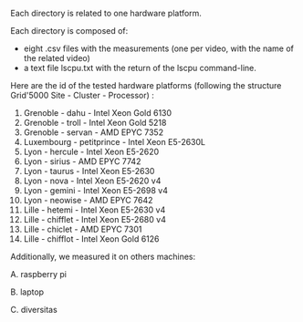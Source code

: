 Each directory is related to one hardware platform.

Each directory is composed of:
- eight .csv files with the measurements (one per video, with the name of the related video)
- a text file lscpu.txt with the return of the lscpu command-line.

Here are the id of the tested hardware platforms (following the structure Grid'5000 Site - Cluster - Processor) :
1. Grenoble - dahu - Intel Xeon Gold 6130
2. Grenoble - troll - Intel Xeon Gold 5218
3. Grenoble - servan - AMD EPYC 7352
4. Luxembourg - petitprince - Intel Xeon E5-2630L
5. Lyon - hercule - Intel Xeon E5-2620
6. Lyon - sirius - AMD EPYC 7742
7. Lyon - taurus - Intel Xeon E5-2630
8. Lyon - nova - Intel Xeon E5-2620 v4
9. Lyon - gemini - Intel Xeon E5-2698 v4
10. Lyon - neowise - AMD EPYC 7642
11. Lille - hetemi - Intel Xeon E5-2630 v4
12. Lille - chifflet - Intel Xeon E5-2680 v4
13. Lille - chiclet - AMD EPYC 7301
14. Lille - chifflot - Intel Xeon Gold 6126

Additionally, we measured it on others machines:

A. raspberry pi

B. laptop

C. diversitas
